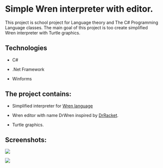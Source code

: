 # Simple Wren interpreter with editor.

This project is school project for Language theory and The C# Programming Language classes. The main goal of this project is too create simplified Wren interpreter with Turtle graphics. 

## Technologies

- C#

- .Net Framework

- Winforms

## The project contains:

- Simplified interpreter for [Wren language](https://wren.io/)

- Wren editor with name DrWren inspired by [DrRacket](https://racket-lang.org/).

- Turtle graphics.

## Screenshots:

![](E:\Programovany\ITEJA_ICSHP_Semestralka\Images\2021-04-06-17-16-41-image.png)

![](E:\Programovany\ITEJA_ICSHP_Semestralka\Images\2021-04-06-17-16-55-image.png)